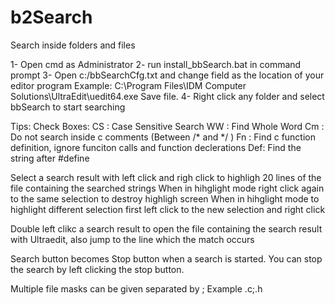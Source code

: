 # b2Search
Search inside folders and files


1- Open cmd as Administrator
2- run install_bbSearch.bat in command prompt
3- Open c:/bbSearchCfg.txt and change <Editor> field as the location of your editor program
	Example: <Editor> C:\Program Files\IDM Computer Solutions\UltraEdit\uedit64.exe
	Save file.
4- Right click any folder and select bbSearch to start searching



Tips:
Check Boxes:
CS : Case Sensitive Search
WW : Find Whole Word
Cm : Do not search inside c comments (Between /* and */ )
Fn : Find c function definition, ignore funciton calls and function declerations
Def: Find the string after #define

Select a search result with left click and righ click to highligh 20 lines of the file containing the searched strings
When in hihglight mode right click again  to the same selection to destroy highligh screen
When in hihglight mode to highlight different selection first left click to the new selection and right click

Double left clikc a search result to open the file containing the search result with Ultraedit, also jump to the line which the match occurs

Search button becomes Stop button when a search is started. You can stop the search by left clicking the stop button.

Multiple file masks can be given separated by ;
	Example .c;.h